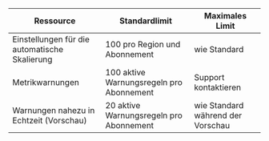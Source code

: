 | Ressource | Standardlimit | Maximales Limit |
| --- | --- | --- |
| Einstellungen für die automatische Skalierung |100 pro Region und Abonnement | wie Standard |
| Metrikwarnungen |100 aktive Warnungsregeln pro Abonnement | Support kontaktieren |
| Warnungen nahezu in Echtzeit (Vorschau) | 20 aktive Warnungsregeln pro Abonnement | wie Standard während der Vorschau | 
 

